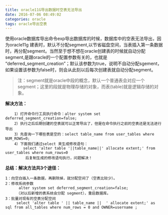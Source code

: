 ```yaml
---
title: oracle11G导出数据时空表无法导出
date: 2016-07-06 08:49:02
categories: oracle
tags: oracle导出空表
---
```

  使用oracle数据库导出命令exp导出数据库的时候，数据库中的空表无法导出，因为oracle11g 建表时，默认不分配segment,以节省磁盘空间，当表插入第一条数据时，再分配segment。当然至于想不想在oracle创建表的时候就自动分配segment,是跟oracle的一个配置参数有关的，也就是
  “deferred_segment_creation”；默认该参数为true，说明不自动分配sgement，如果设置该参数为false时，则会从此刻以后每次创建表就自动分配segment。

> 注：segment就是oracle中段的概念，默认一个普通表会对应一个segment；这里的段就是物理存储的对象，而表(table)就是逻辑存储的对象。
  

**解决方法：**

        1）打开命令行工具执行命令：alter system set deferred_segment_creation=false;
        2）执行之后后期创建的空表就可以正常导出了，但是在命令执行之前的空表还是无法进行导出
        3）先查询一下哪些表是空的：select table_name from user_tables where NUM_ROWS=0;
        4）下面我们通过select 来生成修改语句：
            select 'alter table '||table_name||' allocate extent;' from user_tables where num_rows=0
             后复制生成的修改语句执行，问题解决！

**总结：解决方法共3个途径：**

	1：向空白插入一条数据，再删除掉，就分配空间了（空表比较少）。
    2：修改系统参数
		  alter system set deferred_segment_creation=false;
         （对以后新增的表系统会分配 segment），重启数据库。
    3：批量对现有的空表分配空间
         select 'alter table ' || table_name ||  ' allocate extent;' as sql from all_tables where num_rows = 0 and OWNER=username ;


